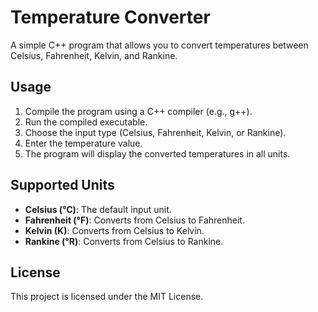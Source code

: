 # Temperature Converter
A simple C++ program that allows you to convert temperatures between Celsius, Fahrenheit, Kelvin, and Rankine.

## Usage

1. Compile the program using a C++ compiler (e.g., g++).
2. Run the compiled executable.
3. Choose the input type (Celsius, Fahrenheit, Kelvin, or Rankine).
4. Enter the temperature value.
5. The program will display the converted temperatures in all units.

## Supported Units

- **Celsius (°C)**: The default input unit.
- **Fahrenheit (°F)**: Converts from Celsius to Fahrenheit.
- **Kelvin (K)**: Converts from Celsius to Kelvin.
- **Rankine (°R)**: Converts from Celsius to Rankine.

## License
This project is licensed under the MIT License.
